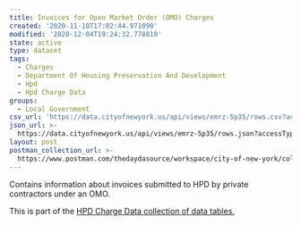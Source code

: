 ```yaml
---
title: Invoices for Open Market Order (OMO) Charges
created: '2020-11-10T17:02:44.971090'
modified: '2020-12-04T19:24:32.778810'
state: active
type: dataset
tags:
  - Charges
  - Department Of Housing Preservation And Development
  - Hpd
  - Hpd Charge Data
groups:
  - Local Government
csv_url: 'https://data.cityofnewyork.us/api/views/emrz-5p35/rows.csv?accessType=DOWNLOAD'
json_url: >-
  https://data.cityofnewyork.us/api/views/emrz-5p35/rows.json?accessType=DOWNLOAD
layout: post
postman_collection_url: >-
  https://www.postman.com/thedaydasource/workspace/city-of-new-york/collection/15909983-25b10b69-6564-4b98-af8f-aca36851a017
---
```

Contains information about invoices submitted to HPD by private contractors under an OMO.
</p>
This is part of the <a href=https://data.cityofnewyork.us/browse?Data-Collection_Data-Collection=HPD+Charge+Data>HPD Charge Data collection of data tables.</a>

